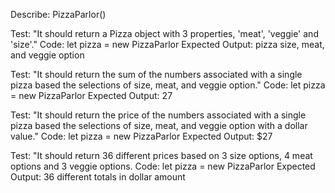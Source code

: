 Describe: PizzaParlor()

Test: "It should return a Pizza object with 3 properties, 'meat', 'veggie' and 'size'."
Code: let pizza = new PizzaParlor
Expected Output: pizza size, meat, and veggie option

Test: "It should return the sum of the numbers associated with a single pizza based the selections of size, meat, and veggie option."
Code:
let pizza = new PizzaParlor
Expected Output: 27

Test: "It should return the price of the numbers associated with a single pizza based the selections of size, meat, and veggie option with a dollar value."
Code:
let pizza = new PizzaParlor
Expected Output: $27

Test: "It should return 36 different prices based on 3 size options, 4 meat options and 3 veggie options.
Code:
let pizza = new PizzaParlor
Expected Output: 36 different totals in dollar amount

